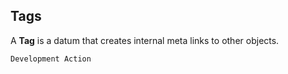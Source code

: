## Tags

A **Tag** is a datum that creates internal meta links to other objects.

``Development Action``
